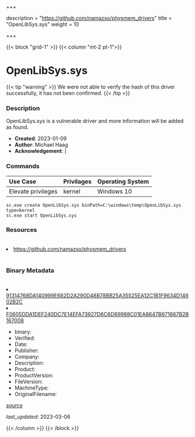 +++

description = "https://github.com/namazso/physmem_drivers"
title = "OpenLibSys.sys"
weight = 10

+++


{{< block "grid-1" >}}
{{< column "mt-2 pt-1">}}




# OpenLibSys.sys 


{{< tip "warning" >}}
We were not able to verify the hash of this driver successfully, it has not been confirmed.
{{< /tip >}}




### Description


OpenLibSys.sys is a vulnerable driver and more information will be added as found.


- **Created**: 2023-01-09
- **Author**: Michael Haag
- **Acknowledgement**:  | [](https://twitter.com/)

### Commands

| Use Case | Privilages | Operating System | 
|:---- | ---- | ---- |
| Elevate privileges | kernel | Windows 10 |

```
sc.exe create OpenLibSys.sys binPath=C:\windows\temp\OpenLibSys.sys type=kernel
sc.exe start OpenLibSys.sys
```

### Resources
<br>


<li><a href=" https://github.com/namazso/physmem_drivers"> https://github.com/namazso/physmem_drivers</a></li>


<br>


### Binary Metadata
<br>



<li><a href="https://www.virustotal.com/gui/file/91314768DA140999E682D2A290D48B78BB25A35525EA12C1B1F9634D14602B2C">91314768DA140999E682D2A290D48B78BB25A35525EA12C1B1F9634D14602B2C</a></li>

<li><a href="https://www.virustotal.com/gui/file/F0605DDA1DEF240DC7E14EFA73927D6C6D89988C01EA8647B671667B2B167008">F0605DDA1DEF240DC7E14EFA73927D6C6D89988C01EA8647B671667B2B167008</a></li>



- binary: 
- Verified: 
- Date: 
- Publisher: 
- Company: 
- Description: 
- Product: 
- ProductVersion: 
- FileVersion: 
- MachineType: 
- OriginalFilename: 

[*source*](https://github.com/magicsword-io/LOLDrivers/tree/main/yaml/openlibsys.sys.yml)

*last_updated:* 2023-03-06


{{< /column >}}
{{< /block >}}
